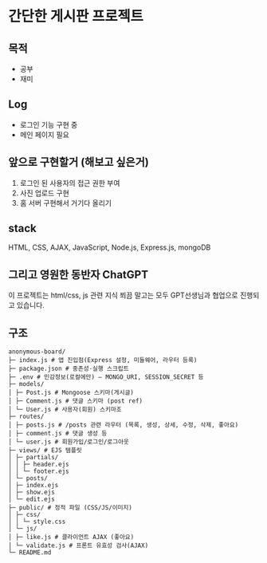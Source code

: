 # 간단한 게시판 프로젝트

## 목적

- 공부
- 재미

## Log

-   로그인 기능 구현 중
-   메인 페이지 필요

## 앞으로 구현할거 (해보고 싶은거)

1. 로그인 된 사용자의 접근 권한 부여
2. 사진 업로드 구현
3. 홈 서버 구현해서 거기다 올리기 

## stack

HTML, CSS, AJAX, JavaScript, Node.js, Express.js, mongoDB

## 그리고 영원한 동반자 ChatGPT
이 프로젝트는 html/css, js 관련 지식 쬐끔 말고는
모두 GPT선생님과 협업으로 진행되고 있습니다.


## 구조

```
anonymous-board/
├─ index.js # 앱 진입점(Express 설정, 미들웨어, 라우터 등록)
├─ package.json # 중존성·실행 스크립트
├─ .env # 민감정보(로컬에만) — MONGO_URI, SESSION_SECRET 등
├─ models/
│ ├─ Post.js # Mongoose 스키마(게시글)
│ ├─ Comment.js # 댓글 스키마 (post ref)
│ └─ User.js # 사용자(회원) 스키마조
├─ routes/
│ ├─ posts.js # /posts 관련 라우터 (목록, 생성, 상세, 수정, 삭제, 좋아요)
│ ├─ comment.js # 댓글 생성 등
│ └─ user.js # 회원가입/로그인/로그아웃
├─ views/ # EJS 템플릿
│ ├─ partials/
│ │ ├─ header.ejs
│ │ └─ footer.ejs
│ └─ posts/
│ ├─ index.ejs
│ ├─ show.ejs
│ └─ edit.ejs
├─ public/ # 정적 파일 (CSS/JS/이미지)
│ ├─ css/
│ │ └─ style.css
│ └─ js/
│ ├─ like.js # 클라이언트 AJAX (좋아요)
│ └─ validate.js # 프론트 유효성 검사(AJAX)
└─ README.md
```


